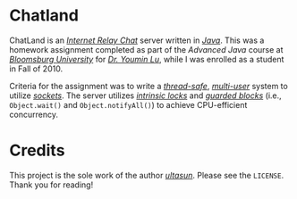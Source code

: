 # Chatland

ChatLand is an [*Internet Relay Chat*](https://datatracker.ietf.org/doc/rfc2812/) server written in [*Java*](https://docs.oracle.com/javase/tutorial/index.html). This was a homework assignment completed as part of the *Advanced Java* course at [*Bloomsburg University*](https://www.bloomu.edu/academics/programs/computer-science-bs) for [*Dr. Youmin Lu*](https://www.bloomu.edu/people-directory/youmin-lu), while I was enrolled as a student in Fall of 2010.

Criteria for the assignment was to write a [*thread-safe*](https://docs.oracle.com/javase/tutorial/essential/concurrency/index.html), [*multi-user*](https://en.wikipedia.org/wiki/Internet_Relay_Chat) system to utilize [*sockets*](https://en.wikipedia.org/wiki/Network_socket).  The server utilizes [*intrinsic locks*](https://docs.oracle.com/javase/tutorial/essential/concurrency/locksync.html) and [*guarded blocks*]() (i.e., `Object.wait()` and `Object.notifyAll()`) to achieve CPU-efficient concurrency.

# Credits
This project is the sole work of the author [*ultasun*](https://ultasun.github.com/ultasun).  Please see the `LICENSE`.  Thank you for reading!

